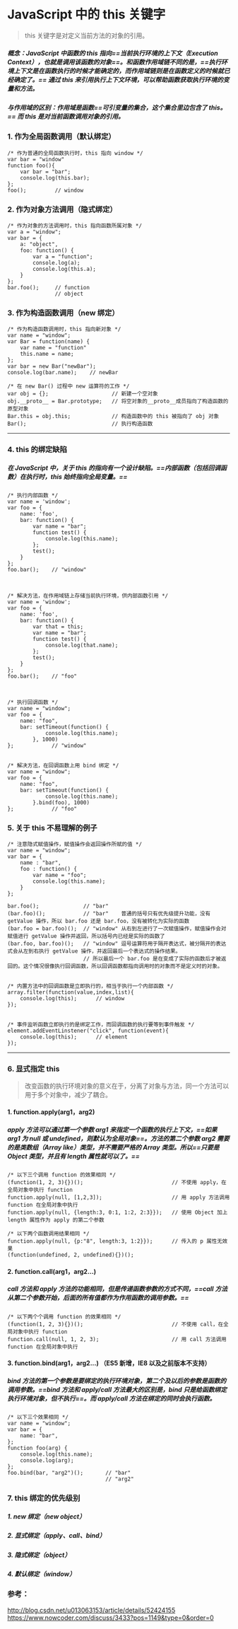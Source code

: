 # JavaScript 中的 this 关键字

> this 关键字是对定义当前方法的对象的引用。
##### 概念：JavaScript 中函数的 this 指向==当前执行环境的上下文（Execution Context），也就是调用该函数的对象==。和函数作用域链不同的是，==执行环境上下文是在函数执行的时候才能确定的，而作用域链则是在函数定义的时候就已经确定了。== 通过 this 来引用执行上下文环境，可以帮助函数获取执行环境的变量和方法。

##### 与作用域的区别：作用域是函数==可引变量的集合，这个集合里边包含了 this。== 而 this 是对当前函数调用对象的引用。

### 1. 作为全局函数调用（默认绑定）
```
/* 作为普通的全局函数执行时，this 指向 window */
var bar = "window"
function foo(){
    var bar = "bar";
    console.log(this.bar);
};
foo();         // window
```

### 2. 作为对象方法调用（隐式绑定）
```
/* 作为对象的方法调用时，this 指向函数所属对象 */
var a = "window";
var bar = {
    a: "object",
    foo: function() {
    	var a = "function";
    	console.log(a);
    	console.log(this.a);
    }
};
bar.foo();     // function
               // object
```
### 3. 作为构造函数调用（new 绑定）
```
/* 作为构造函数调用时，this 指向新对象 */
var name = "window";
var Bar = function(name) {
    var name = "function"
    this.name = name;
};
var bar = new Bar("newBar");
console.log(bar.name);    // newBar

/* 在 new Bar() 过程中 new 运算符的工作 */
var obj = {};                    // 新建一个空对象 
obj.__proto__ = Bar.prototype;   // 将空对象的__proto__成员指向了构造函数的原型对象
Bar.this = obj.this;             // 构造函数中的 this 被指向了 obj 对象
Bar();                           // 执行构造函数
```



---
### 4. this 的绑定缺陷
##### 在 JavaScript 中，关于 this 的指向有一个设计缺陷。==内部函数（包括回调函数）在执行时，this 始终指向全局变量。==

```
/* 执行内部函数 */
var name = 'window';
var foo = {
    name: 'foo',
    bar: function() {
        var name = "bar";
        function test() {
            console.log(this.name);
        };
        test();
    }
};
foo.bar();    // "window"



/* 解决方法，在作用域链上存储当前执行环境，供内部函数引用 */
var name = 'window';
var foo = {
    name: 'foo',
    bar: function() {
        var that = this;
        var name = "bar";
        function test() {
            console.log(that.name);
        };
        test();
    }
};
foo.bar();    // "foo"


 
/* 执行回调函数 */
var name = "window";
var foo = {
    name: "foo",
    bar: setTimeout(function() {
            console.log(this.name);
        }, 1000)
};            // "window"


/* 解决方法，在回调函数上用 bind 绑定 */
var name = "window";
var foo = {
    name: "foo",
    bar: setTimeout(function() {
            console.log(this.name);
        }.bind(foo), 1000)
};            // "foo"

```




### 5. 关于 this 不易理解的例子
```
/* 注意隐式赋值操作，赋值操作会返回操作所赋的值 */
var name = "window";  
var bar = { 
    name : "bar",
    foo : function() {
        var name = "foo";
        console.log(this.name);
    }
};

bar.foo();              // "bar"
(bar.foo)();            // "bar"    普通的括号只有优先级提升功能，没有 getValue 操作，所以 bar.foo 还是 bar.foo，没有被转化为实际的函数
(bar.foo = bar.foo)();  // "window" 从右到左进行了一次赋值操作，赋值操作会对赋值进行 getValue 操作并返回，所以括号内已经是实际的函数了
(bar.foo, bar.foo)();   // "window" 逗号运算符用于隔开表达式，被分隔开的表达式会从左到右执行 getValue 操作，并返回最后一个表达式的操作结果。
                        // 所以最后一个 bar.foo 是在变成了实际的函数后才被返回的。这个情况很像执行回调函数，所以回调函数都指向调用时的对象而不是定义时的对象。
                        
                        
/* 内置方法中的回调函数是立即执行的，相当于执行一个内部函数 */
array.filter(function(value,index,list){
	console.log(this);      // window
});


/* 事件监听函数立即执行的是绑定工作，而回调函数的执行要等到事件触发 */
element.addEventLinstener("click", function(event){
	console.log(this);      // element
});
```





---
### 6. 显式指定 this
> 改变函数的执行环境对象的意义在于，分离了对象与方法，同一个方法可以用于多个对象中，减少了耦合。

#### 1. function.apply(arg1，arg2)
##### apply 方法可以通过第一个参数 arg1 来指定一个函数的执行上下文，==如果 arg1 为 null 或 undefined，则默认为全局对象==。方法的第二个参数 arg2 需要的是类数组（Array like）类型，并不需要严格的 Array 类型。所以==只要是 Object 类型，并且有 length 属性就可以了。==

```
/* 以下三个调用 function 的效果相同 */
(function(1, 2, 3){})();                            // 不使用 apply，在全局对象中执行 function
function.apply(null, [1,2,3]);                      // 用 apply 方法调用 function 在全局对象中执行
function.apply(null, {length:3, 0:1, 1:2, 2:3}});   // 使用 Object 加上 length 属性作为 apply 的第二个参数

/* 以下两个函数调用结果相同 */
function.apply(null, {p:"8", length:3, 1:2}});      // 传入的 p 属性无效果
(function(undefined, 2, undefined){})();
```


#### 2. function.call(arg1，arg2...)
##### call 方法和 apply 方法的功能相同，但是传递函数参数的方式不同，==call 方法从第二个参数开始，后面的所有值都作为作用函数的调用参数。==

```
/* 以下两个个调用 function 的效果相同 */
(function(1, 2, 3){})();                            // 不使用 call，在全局对象中执行 function
function.call(null, 1, 2, 3);                       // 用 call 方法调用 function 在全局对象中执行
```


#### 3. function.bind(arg1，arg2...) （ES5 新增，IE8 以及之前版本不支持）
##### bind 方法的第一个参数是要绑定的执行环境对象，第二个及以后的参数是函数的调用参数。==bind 方法和 apply/call 方法最大的区别是，bind 只是给函数绑定执行环境对象，但不执行==。而 apply/call 方法在绑定的同时会执行函数。
```
/* 以下三个效果相同 */
var name = "window";
var bar = {
    name: "bar",
};
function foo(arg) {
    console.log(this.name);
    console.log(arg);
};
foo.bind(bar, "arg2")();       // "bar"
                               // "arg2"
```

### 7. this 绑定的优先级别

##### 1. new 绑定（new object）
##### 2. 显式绑定（apply、call、bind）
##### 3. 隐式绑定（object）
##### 4. 默认绑定（window）



### 参考：
http://blog.csdn.net/u013063153/article/details/52424155
https://www.nowcoder.com/discuss/3433?pos=1149&type=0&order=0